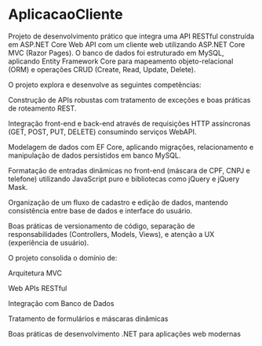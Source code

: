 # AplicacaoCliente

Projeto de desenvolvimento prático que integra uma API RESTful construída em ASP.NET Core Web API com um cliente web utilizando ASP.NET Core MVC (Razor Pages). O banco de dados foi estruturado em MySQL, aplicando Entity Framework Core para mapeamento objeto-relacional (ORM) e operações CRUD (Create, Read, Update, Delete).

O projeto explora e desenvolve as seguintes competências:

Construção de APIs robustas com tratamento de exceções e boas práticas de roteamento REST.

Integração front-end e back-end através de requisições HTTP assíncronas (GET, POST, PUT, DELETE) consumindo serviços WebAPI.

Modelagem de dados com EF Core, aplicando migrações, relacionamento e manipulação de dados persistidos em banco MySQL.

Formatação de entradas dinâmicas no front-end (máscara de CPF, CNPJ e telefone) utilizando JavaScript puro e bibliotecas como jQuery e jQuery Mask.

Organização de um fluxo de cadastro e edição de dados, mantendo consistência entre base de dados e interface do usuário.

Boas práticas de versionamento de código, separação de responsabilidades (Controllers, Models, Views), e atenção a UX (experiência de usuário).


O projeto consolida o domínio de:

Arquitetura MVC

Web APIs RESTful

Integração com Banco de Dados

Tratamento de formulários e máscaras dinâmicas

Boas práticas de desenvolvimento .NET para aplicações web modernas
